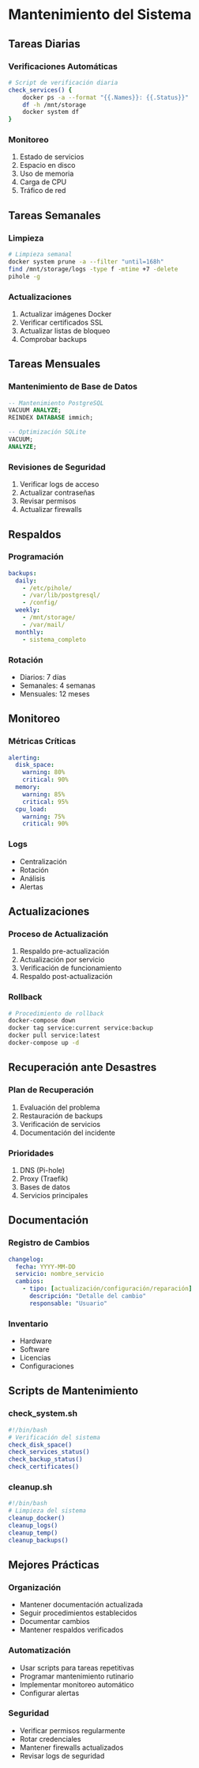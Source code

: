 # Mantenimiento del Sistema

## Tareas Diarias

### Verificaciones Automáticas
```bash
# Script de verificación diaria
check_services() {
    docker ps -a --format "{{.Names}}: {{.Status}}"
    df -h /mnt/storage
    docker system df
}
```

### Monitoreo
1. Estado de servicios
2. Espacio en disco
3. Uso de memoria
4. Carga de CPU
5. Tráfico de red

## Tareas Semanales

### Limpieza
```bash
# Limpieza semanal
docker system prune -a --filter "until=168h"
find /mnt/storage/logs -type f -mtime +7 -delete
pihole -g
```

### Actualizaciones
1. Actualizar imágenes Docker
2. Verificar certificados SSL
3. Actualizar listas de bloqueo
4. Comprobar backups

## Tareas Mensuales

### Mantenimiento de Base de Datos
```sql
-- Mantenimiento PostgreSQL
VACUUM ANALYZE;
REINDEX DATABASE immich;

-- Optimización SQLite
VACUUM;
ANALYZE;
```

### Revisiones de Seguridad
1. Verificar logs de acceso
2. Actualizar contraseñas
3. Revisar permisos
4. Actualizar firewalls

## Respaldos

### Programación
```yaml
backups:
  daily:
    - /etc/pihole/
    - /var/lib/postgresql/
    - /config/
  weekly:
    - /mnt/storage/
    - /var/mail/
  monthly:
    - sistema_completo
```

### Rotación
- Diarios: 7 días
- Semanales: 4 semanas
- Mensuales: 12 meses

## Monitoreo

### Métricas Críticas
```yaml
alerting:
  disk_space:
    warning: 80%
    critical: 90%
  memory:
    warning: 85%
    critical: 95%
  cpu_load:
    warning: 75%
    critical: 90%
```

### Logs
- Centralización
- Rotación
- Análisis
- Alertas

## Actualizaciones

### Proceso de Actualización
1. Respaldo pre-actualización
2. Actualización por servicio
3. Verificación de funcionamiento
4. Respaldo post-actualización

### Rollback
```bash
# Procedimiento de rollback
docker-compose down
docker tag service:current service:backup
docker pull service:latest
docker-compose up -d
```

## Recuperación ante Desastres

### Plan de Recuperación
1. Evaluación del problema
2. Restauración de backups
3. Verificación de servicios
4. Documentación del incidente

### Prioridades
1. DNS (Pi-hole)
2. Proxy (Traefik)
3. Bases de datos
4. Servicios principales

## Documentación

### Registro de Cambios
```yaml
changelog:
  fecha: YYYY-MM-DD
  servicio: nombre_servicio
  cambios:
    - tipo: [actualización/configuración/reparación]
      descripción: "Detalle del cambio"
      responsable: "Usuario"
```

### Inventario
- Hardware
- Software
- Licencias
- Configuraciones

## Scripts de Mantenimiento

### check_system.sh
```bash
#!/bin/bash
# Verificación del sistema
check_disk_space()
check_services_status()
check_backup_status()
check_certificates()
```

### cleanup.sh
```bash
#!/bin/bash
# Limpieza del sistema
cleanup_docker()
cleanup_logs()
cleanup_temp()
cleanup_backups()
```

## Mejores Prácticas

### Organización
- Mantener documentación actualizada
- Seguir procedimientos establecidos
- Documentar cambios
- Mantener respaldos verificados

### Automatización
- Usar scripts para tareas repetitivas
- Programar mantenimiento rutinario
- Implementar monitoreo automático
- Configurar alertas

### Seguridad
- Verificar permisos regularmente
- Rotar credenciales
- Mantener firewalls actualizados
- Revisar logs de seguridad